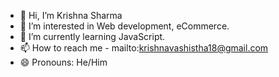 - 👋 Hi, I’m Krishna Sharma
- 👀 I’m interested in Web development, eCommerce.
- 🌱 I’m currently learning JavaScript.
- 📫 How to reach me - mailto:krishnavashistha18@gmail.com
- 😄 Pronouns: He/Him

<!---
krishnavashistha/krishnavashistha is a ✨ special ✨ repository because its `README.md` (this file) appears on your GitHub profile.
You can click the Preview link to take a look at your changes.
--->
